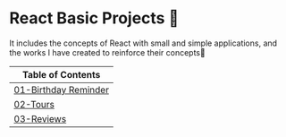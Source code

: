 # React Basic Projects  🥳 

It includes the concepts of React with small and simple applications, and the works I have created to reinforce their concepts👾


| Table of Contents                              |
| -----------------------------------------------|
| [01-Birthday Reminder](#01-birthday-reminder)  |
| [02-Tours](#02-tours)                          |
| [03-Reviews](#03-reviews)                      |
